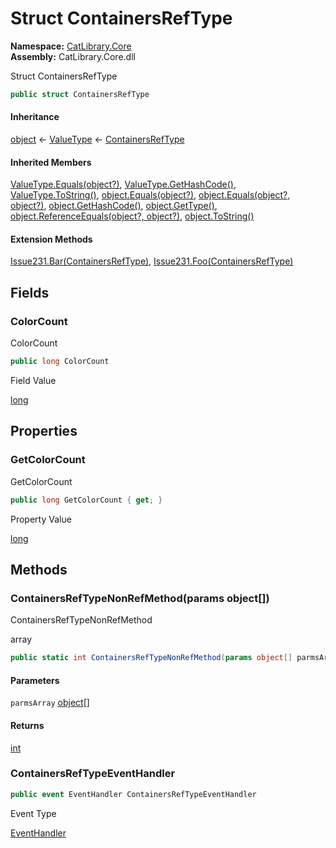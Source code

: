 ﻿# Struct ContainersRefType

__Namespace:__ [CatLibrary.Core](CatLibrary.Core.md)  
__Assembly:__ CatLibrary.Core.dll

Struct ContainersRefType

```csharp
public struct ContainersRefType
```

#### Inheritance

[object](https://learn.microsoft.com/dotnet/api/system.object) ← 
[ValueType](https://learn.microsoft.com/dotnet/api/system.valuetype) ← 
[ContainersRefType](CatLibrary.Core.ContainersRefType.md)

#### Inherited Members

[ValueType.Equals(object?)](https://learn.microsoft.com/dotnet/api/system.valuetype.equals), 
[ValueType.GetHashCode()](https://learn.microsoft.com/dotnet/api/system.valuetype.gethashcode), 
[ValueType.ToString()](https://learn.microsoft.com/dotnet/api/system.valuetype.tostring), 
[object.Equals(object?)](https://learn.microsoft.com/dotnet/api/system.object.equals#system-object-equals(system-object)), 
[object.Equals(object?, object?)](https://learn.microsoft.com/dotnet/api/system.object.equals#system-object-equals(system-object-system-object)), 
[object.GetHashCode()](https://learn.microsoft.com/dotnet/api/system.object.gethashcode), 
[object.GetType()](https://learn.microsoft.com/dotnet/api/system.object.gettype), 
[object.ReferenceEquals(object?, object?)](https://learn.microsoft.com/dotnet/api/system.object.referenceequals), 
[object.ToString()](https://learn.microsoft.com/dotnet/api/system.object.tostring)

#### Extension Methods

[Issue231.Bar(ContainersRefType)](CatLibrary.Core.Issue231.md#CatLibrary.Core.Issue231.Bar), 
[Issue231.Foo(ContainersRefType)](CatLibrary.Core.Issue231.md#CatLibrary.Core.Issue231.Foo)

## Fields

### ColorCount

ColorCount

```csharp
public long ColorCount
```

Field Value

[long](https://learn.microsoft.com/dotnet/api/system.int64)

## Properties

### GetColorCount

GetColorCount

```csharp
public long GetColorCount { get; }
```

Property Value

[long](https://learn.microsoft.com/dotnet/api/system.int64)

## Methods

### ContainersRefTypeNonRefMethod(params object[])

ContainersRefTypeNonRefMethod
<param name="parmsArray">array</param>

```csharp
public static int ContainersRefTypeNonRefMethod(params object[] parmsArray)
```

#### Parameters

`parmsArray` [object](https://learn.microsoft.com/dotnet/api/system.object)[]

#### Returns

[int](https://learn.microsoft.com/dotnet/api/system.int32)

### ContainersRefTypeEventHandler

```csharp
public event EventHandler ContainersRefTypeEventHandler
```

Event Type

[EventHandler](https://learn.microsoft.com/dotnet/api/system.eventhandler)

